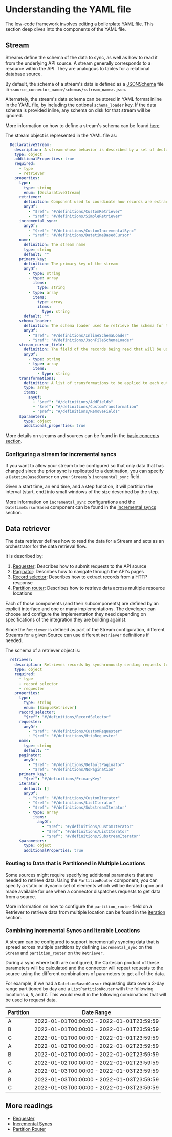 # Understanding the YAML file

The low-code framework involves editing a boilerplate [YAML file](../low-code-cdk-overview.md#configuring-the-yaml-file). This section deep dives into the components of the YAML file.

## Stream

Streams define the schema of the data to sync, as well as how to read it from the underlying API source.
A stream generally corresponds to a resource within the API. They are analogous to tables for a relational database source.

By default, the schema of a stream's data is defined as a [JSONSchema](https://json-schema.org/) file in `<source_connector_name>/schemas/<stream_name>.json`. 

Alternately, the stream's data schema can be stored in YAML format inline in the YAML file, by including the optional `schema_loader` key. If the data schema is provided inline, any schema on disk for that stream will be ignored.

More information on how to define a stream's schema can be found [here](../../../../airbyte-cdk/python/airbyte_cdk/sources/declarative/declarative_component_schema.yaml)

The stream object is represented in the YAML file as:

```yaml
  DeclarativeStream:
    description: A stream whose behavior is described by a set of declarative low code components
    type: object
    additionalProperties: true
    required:
      - type
      - retriever
    properties:
      type:
        type: string
        enum: [DeclarativeStream]
      retriever:
        definition: Component used to coordinate how records are extracted across stream slices and request pages
        anyOf:
          - "$ref": "#/definitions/CustomRetriever"
          - "$ref": "#/definitions/SimpleRetriever"
      incremental_sync:
        anyOf:
          - "$ref": "#/definitions/CustomIncrementalSync"
          - "$ref": "#/definitions/DatetimeBasedCursor"
      name:
        definition: The stream name
        type: string
        default: ""
      primary_key:
        definition: The primary key of the stream
        anyOf:
          - type: string
          - type: array
            items:
              type: string
          - type: array
            items:
              type: array
              items:
                type: string
        default: ""
      schema_loader:
        definition: The schema loader used to retrieve the schema for the current stream
        anyOf:
          - "$ref": "#/definitions/InlineSchemaLoader"
          - "$ref": "#/definitions/JsonFileSchemaLoader"
      stream_cursor_field:
        definition: The field of the records being read that will be used during checkpointing
        anyOf:
          - type: string
          - type: array
            items:
              - type: string
      transformations:
        definition: A list of transformations to be applied to each output record in the
        type: array
        items:
          anyOf:
            - "$ref": "#/definitions/AddFields"
            - "$ref": "#/definitions/CustomTransformation"
            - "$ref": "#/definitions/RemoveFields"
      $parameters:
        type: object
        additional_properties: true
```

More details on streams and sources can be found in the [basic concepts section](../../cdk-python/basic-concepts.md).

### Configuring a stream for incremental syncs

If you want to allow your stream to be configured so that only data that has changed since the prior sync is replicated to a destination, you can specify a `DatetimeBasedCursor` on your `Streams`'s `incremental_sync` field.

Given a start time, an end time, and a step function, it will partition the interval [start, end] into small windows of the size described by the step.

More information on `incremental_sync` configurations and the `DatetimeCursorBased` component can be found in the [incremental syncs](./incremental-syncs.md) section.

## Data retriever

The data retriever defines how to read the data for a Stream and acts as an orchestrator for the data retrieval flow.

It is described by:

1. [Requester](./requester.md): Describes how to submit requests to the API source
2. [Paginator](./pagination.md): Describes how to navigate through the API's pages
3. [Record selector](./record-selector.md): Describes how to extract records from a HTTP response
4. [Partition router](./location-iteration.md): Describes how to retrieve data across multiple resource locations 

Each of those components (and their subcomponents) are defined by an explicit interface and one or many implementations.
The developer can choose and configure the implementation they need depending on specifications of the integration they are building against.

Since the `Retriever` is defined as part of the Stream configuration, different Streams for a given Source can use different `Retriever` definitions if needed.

The schema of a retriever object is:

```yaml
  retriever:
    description: Retrieves records by synchronously sending requests to fetch records. The retriever acts as an orchestrator between the requester, the record selector, the paginator, and the partition router.
    type: object
    required:
      - type
      - record_selector
      - requester
    properties:
      type:
        type: string
        enum: [SimpleRetriever]
      record_selector:
        "$ref": "#/definitions/RecordSelector"
      requester:
        anyOf:
          - "$ref": "#/definitions/CustomRequester"
          - "$ref": "#/definitions/HttpRequester"
      name:
        type: string
        default: ""
      paginator:
        anyOf:
          - "$ref": "#/definitions/DefaultPaginator"
          - "$ref": "#/definitions/NoPagination"
      primary_key:
        "$ref": "#/definitions/PrimaryKey"
      iterator:
        default: []
        anyOf:
          - "$ref": "#/definitions/CustomIterator"
          - "$ref": "#/definitions/ListIterator"
          - "$ref": "#/definitions/SubstreamIterator"
          - type: array
            items:
              anyOf:
                - "$ref": "#/definitions/CustomIterator"
                - "$ref": "#/definitions/ListIterator"
                - "$ref": "#/definitions/SubstreamIterator"
      $parameters:
        type: object
        additionalProperties: true
```

### Routing to Data that is Partitioned in Multiple Locations

Some sources might require specifying additional parameters that are needed to retrieve data. Using the `PartitionRouter` component, you can specify a static or dynamic set of elements which will be iterated upon and made available for use when a connector dispatches requests to get data from a source.

More information on how to configure the `partition_router` field on a Retriever to retrieve data from multiple location can be found in the [iteration](./location.md) section.

### Combining Incremental Syncs and Iterable Locations

A stream can be configured to support incrementally syncing data that is spread across multiple partitions by defining `incremental_sync` on the `Stream` and `partition_router` on the `Retriever`.

During a sync where both are configured, the Cartesian product of these parameters will be calculated and the connector will repeat requests to the source using the different combinations of parameters to get all of the data.

For example, if we had a `DatetimeBasedCursor` requesting data over a 3-day range partitioned by day and a `ListPartitionRouter` with the following locations `A`, `B`, and `C`. This would result in the following combinations that will be used to request data.

| Partition | Date Range                                |
|-----------|-------------------------------------------|
| A         | 2022-01-01T00:00:00 - 2022-01-01T23:59:59 |
| B         | 2022-01-01T00:00:00 - 2022-01-01T23:59:59 |
| C         | 2022-01-01T00:00:00 - 2022-01-01T23:59:59 |
| A         | 2022-01-02T00:00:00 - 2022-01-02T23:59:59 |
| B         | 2022-01-02T00:00:00 - 2022-01-02T23:59:59 |
| C         | 2022-01-02T00:00:00 - 2022-01-02T23:59:59 |
| A         | 2022-01-03T00:00:00 - 2022-01-03T23:59:59 |
| B         | 2022-01-03T00:00:00 - 2022-01-03T23:59:59 |
| C         | 2022-01-03T00:00:00 - 2022-01-03T23:59:59 |

## More readings

- [Requester](./requester.md)
- [Incremental Syncs](./incremental-syncs.md)
- [Partition Router](./partition-router.md)
